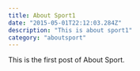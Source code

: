 ```yaml
---
title: About Sport1
date: "2015-05-01T22:12:03.284Z"
description: "This is about sport1"
category: "aboutsport"
---
```


This is the first post of About Sport.
